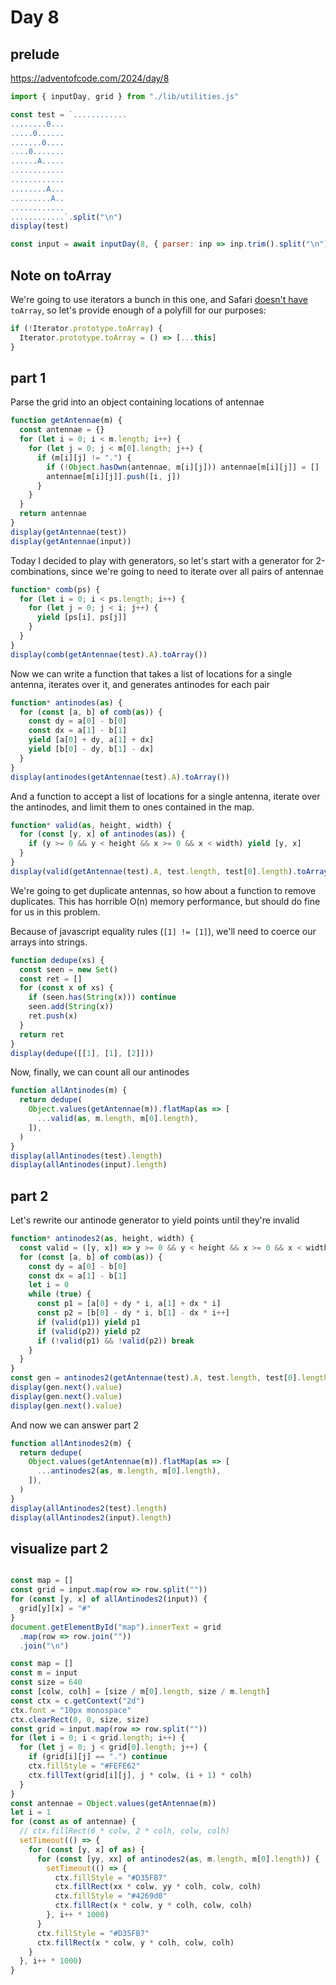 # Day 8

## prelude

https://adventofcode.com/2024/day/8

```js echo
import { inputDay, grid } from "./lib/utilities.js"
```

```js echo
const test = `............
........0...
.....0......
.......0....
....0.......
......A.....
............
............
........A...
.........A..
............
............`.split("\n")
display(test)

const input = await inputDay(8, { parser: inp => inp.trim().split("\n") })
```

## Note on toArray

We're going to use iterators a bunch in this one, and Safari [doesn't have](https://developer.mozilla.org/en-US/docs/Web/JavaScript/Reference/Global_Objects/Iterator/toArray) `toArray`, so let's provide enough of a polyfill for our purposes:

```js echo
if (!Iterator.prototype.toArray) {
  Iterator.prototype.toArray = () => [...this]
}
```

## part 1

Parse the grid into an object containing locations of antennae

```js echo
function getAntennae(m) {
  const antennae = {}
  for (let i = 0; i < m.length; i++) {
    for (let j = 0; j < m[0].length; j++) {
      if (m[i][j] != ".") {
        if (!Object.hasOwn(antennae, m[i][j])) antennae[m[i][j]] = []
        antennae[m[i][j]].push([i, j])
      }
    }
  }
  return antennae
}
display(getAntennae(test))
display(getAntennae(input))
```

Today I decided to play with generators, so let's start with a generator for 2-combinations, since we're going to need to iterate over all pairs of antennae

```js echo
function* comb(ps) {
  for (let i = 0; i < ps.length; i++) {
    for (let j = 0; j < i; j++) {
      yield [ps[i], ps[j]]
    }
  }
}
display(comb(getAntennae(test).A).toArray())
```

Now we can write a function that takes a list of locations for a single antenna, iterates over it, and generates antinodes for each pair

```js echo
function* antinodes(as) {
  for (const [a, b] of comb(as)) {
    const dy = a[0] - b[0]
    const dx = a[1] - b[1]
    yield [a[0] + dy, a[1] + dx]
    yield [b[0] - dy, b[1] - dx]
  }
}
display(antinodes(getAntennae(test).A).toArray())
```

And a function to accept a list of locations for a single antenna, iterate over the antinodes, and limit them to ones contained in the map.

```js echo
function* valid(as, height, width) {
  for (const [y, x] of antinodes(as)) {
    if (y >= 0 && y < height && x >= 0 && x < width) yield [y, x]
  }
}
display(valid(getAntennae(test).A, test.length, test[0].length).toArray())
```

We're going to get duplicate antennas, so how about a function to remove duplicates. This has horrible O(n) memory performance, but should do fine for us in this problem.

Because of javascript equality rules (`[1] != [1]`), we'll need to coerce our arrays into strings.

```js echo
function dedupe(xs) {
  const seen = new Set()
  const ret = []
  for (const x of xs) {
    if (seen.has(String(x))) continue
    seen.add(String(x))
    ret.push(x)
  }
  return ret
}
display(dedupe([[1], [1], [2]]))
```

Now, finally, we can count all our antinodes

```js echo
function allAntinodes(m) {
  return dedupe(
    Object.values(getAntennae(m)).flatMap(as => [
      ...valid(as, m.length, m[0].length),
    ]),
  )
}
display(allAntinodes(test).length)
display(allAntinodes(input).length)
```

<!-- display function
<pre id="map"></pre>

```js echo
const map = []
const grid = input.map(row => row.split(""))
for (const [y, x] of allAntinodes(input)) {
  grid[y][x] = "#"
}
document.getElementById("map").innerText = grid
  .map(row => row.join(""))
  .join("\n")
```
-->

## part 2

Let's rewrite our antinode generator to yield points until they're invalid

```js echo
function* antinodes2(as, height, width) {
  const valid = ([y, x]) => y >= 0 && y < height && x >= 0 && x < width
  for (const [a, b] of comb(as)) {
    const dy = a[0] - b[0]
    const dx = a[1] - b[1]
    let i = 0
    while (true) {
      const p1 = [a[0] + dy * i, a[1] + dx * i]
      const p2 = [b[0] - dy * i, b[1] - dx * i++]
      if (valid(p1)) yield p1
      if (valid(p2)) yield p2
      if (!valid(p1) && !valid(p2)) break
    }
  }
}
const gen = antinodes2(getAntennae(test).A, test.length, test[0].length)
display(gen.next().value)
display(gen.next().value)
display(gen.next().value)
```

And now we can answer part 2

```js echo
function allAntinodes2(m) {
  return dedupe(
    Object.values(getAntennae(m)).flatMap(as => [
      ...antinodes2(as, m.length, m[0].length),
    ]),
  )
}
display(allAntinodes2(test).length)
display(allAntinodes2(input).length)
```

## visualize part 2

<pre id="map"></pre>

```js echo
const map = []
const grid = input.map(row => row.split(""))
for (const [y, x] of allAntinodes2(input)) {
  grid[y][x] = "#"
}
document.getElementById("map").innerText = grid
  .map(row => row.join(""))
  .join("\n")
```

<canvas id="c" width="640" height="640" style="max-width: 100%; height: 640px;"></canvas>

```js echo
const map = []
const m = input
const size = 640
const [colw, colh] = [size / m[0].length, size / m.length]
const ctx = c.getContext("2d")
ctx.font = "10px monospace"
ctx.clearRect(0, 0, size, size)
const grid = input.map(row => row.split(""))
for (let i = 0; i < grid.length; i++) {
  for (let j = 0; j < grid[0].length; j++) {
    if (grid[i][j] == ".") continue
    ctx.fillStyle = "#FEFE62"
    ctx.fillText(grid[i][j], j * colw, (i + 1) * colh)
  }
}
const antennae = Object.values(getAntennae(m))
let i = 1
for (const as of antennae) {
  // ctx.fillRect(6 * colw, 2 * colh, colw, colh)
  setTimeout(() => {
    for (const [y, x] of as) {
      for (const [yy, xx] of antinodes2(as, m.length, m[0].length)) {
        setTimeout(() => {
          ctx.fillStyle = "#D35FB7"
          ctx.fillRect(xx * colw, yy * colh, colw, colh)
          ctx.fillStyle = "#4269d0"
          ctx.fillRect(x * colw, y * colh, colw, colh)
        }, i++ * 1000)
      }
      ctx.fillStyle = "#D35FB7"
      ctx.fillRect(x * colw, y * colh, colw, colh)
    }
  }, i++ * 1000)
}
```
